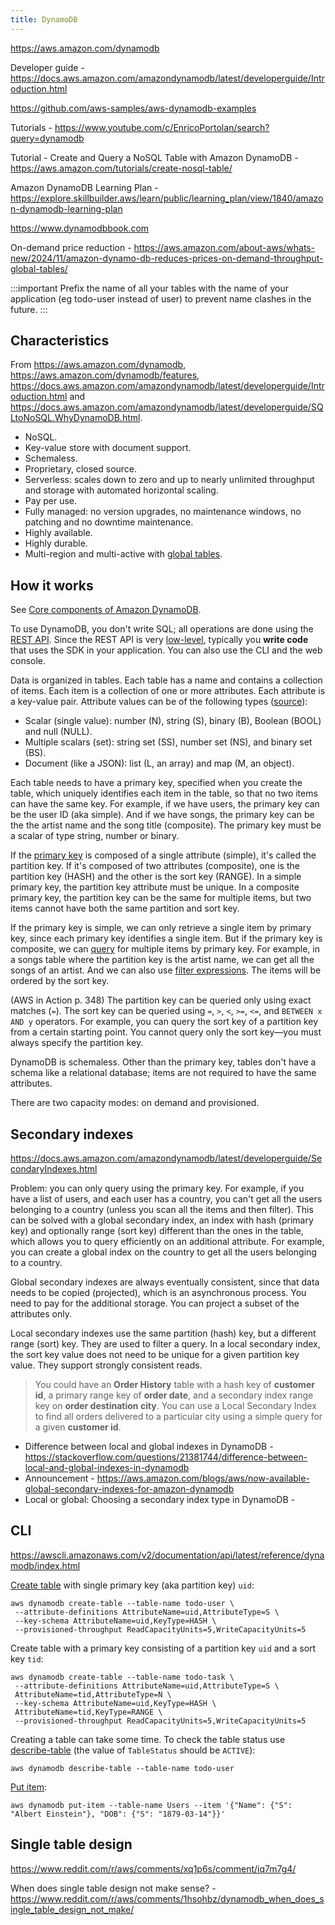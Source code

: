 ```yaml
---
title: DynamoDB
---
```


https://aws.amazon.com/dynamodb

Developer guide - https://docs.aws.amazon.com/amazondynamodb/latest/developerguide/Introduction.html

https://github.com/aws-samples/aws-dynamodb-examples

Tutorials - https://www.youtube.com/c/EnricoPortolan/search?query=dynamodb

Tutorial - Create and Query a NoSQL Table with Amazon DynamoDB - https://aws.amazon.com/tutorials/create-nosql-table/

Amazon DynamoDB Learning Plan - https://explore.skillbuilder.aws/learn/public/learning_plan/view/1840/amazon-dynamodb-learning-plan

https://www.dynamodbbook.com

On-demand price reduction - https://aws.amazon.com/about-aws/whats-new/2024/11/amazon-dynamo-db-reduces-prices-on-demand-throughput-global-tables/

:::important
Prefix the name of all your tables with the name of your application (eg todo-user instead of user) to prevent name clashes in the future.
:::

## Characteristics

From https://aws.amazon.com/dynamodb, https://aws.amazon.com/dynamodb/features, https://docs.aws.amazon.com/amazondynamodb/latest/developerguide/Introduction.html and https://docs.aws.amazon.com/amazondynamodb/latest/developerguide/SQLtoNoSQL.WhyDynamoDB.html.

- NoSQL.
- Key-value store with document support.
- Schemaless.
- Proprietary, closed source.
- Serverless: scales down to zero and up to nearly unlimited throughput and storage with automated horizontal scaling.
- Pay per use.
- Fully managed: no version upgrades, no maintenance windows, no patching and no downtime maintenance.
- Highly available.
- Highly durable.
- Multi-region and multi-active with [global tables](https://aws.amazon.com/dynamodb/global-tables).

## How it works

See [Core components of Amazon DynamoDB](https://docs.aws.amazon.com/amazondynamodb/latest/developerguide/HowItWorks.CoreComponents.html).

To use DynamoDB, you don't write SQL; all operations are done using the [REST API](https://docs.aws.amazon.com/amazondynamodb/latest/APIReference/Welcome.html). Since the REST API is very [low-level](https://docs.aws.amazon.com/amazondynamodb/latest/developerguide/Programming.LowLevelAPI.html), typically you **write code** that uses the SDK in your application. You can also use the CLI and the web console.

Data is organized in tables. Each table has a name and contains a collection of items. Each item is a collection of one or more attributes. Each attribute is a key-value pair. Attribute values can be of the following types ([source](https://docs.aws.amazon.com/amazondynamodb/latest/developerguide/HowItWorks.NamingRulesDataTypes.html#HowItWorks.DataTypes)):

- Scalar (single value): number (N), string (S), binary (B), Boolean (BOOL) and null (NULL).
- Multiple scalars (set): string set (SS), number set (NS), and binary set (BS).
- Document (like a JSON): list (L, an array) and map (M, an object).

Each table needs to have a primary key, specified when you create the table, which uniquely identifies each item in the table, so that no two items can have the same key. For example, if we have users, the primary key can be the user ID (aka simple). And if we have songs, the primary key can be the the artist name and the song title (composite). The primary key must be a scalar of type string, number or binary.

If the [primary key](https://docs.aws.amazon.com/amazondynamodb/latest/developerguide/HowItWorks.CoreComponents.html#HowItWorks.CoreComponents.PrimaryKey) is composed of a single attribute (simple), it's called the partition key. If it's composed of two attributes (composite), one is the partition key (HASH) and the other is the sort key (RANGE). In a simple primary key, the partition key attribute must be unique. In a composite primary key, the partition key can be the same for multiple items, but two items cannot have both the same partition and sort key.

If the primary key is simple, we can only retrieve a single item by primary key, since each primary key identifies a single item. But if the primary key is composite, we can [query](https://docs.aws.amazon.com/amazondynamodb/latest/developerguide/Query.html) for multiple items by primary key. For example, in a songs table where the partition key is the artist name, we can get all the songs of an artist. And we can also use [filter expressions](https://docs.aws.amazon.com/amazondynamodb/latest/developerguide/Query.FilterExpression.html). The items will be ordered by the sort key.

(AWS in Action p. 348) The partition key can be queried only using exact matches (`=`). The sort key can be queried using `=`, `>`, `<`, `>=`, `<=`, and `BETWEEN x AND y` operators. For example, you can query the sort key of a partition key from a certain starting point. You cannot query only the sort key—you must always specify the partition key.

DynamoDB is schemaless. Other than the primary key, tables don't have a schema like a relational database; items are not required to have the same attributes.

There are two capacity modes: on demand and provisioned.

## Secondary indexes

https://docs.aws.amazon.com/amazondynamodb/latest/developerguide/SecondaryIndexes.html

Problem: you can only query using the primary key. For example, if you have a list of users, and each user has a country, you can't get all the users belonging to a country (unless you scan all the items and then filter). This can be solved with a global secondary index, an index with hash (primary key) and optionally range (sort key) different than the ones in the table, which allows you to query efficiently on an additional attribute. For example, you can create a global index on the country to get all the users belonging to a country.

Global secondary indexes are always eventually consistent, since that data needs to be copied (projected), which is an asynchronous process. You need to pay for the additional storage. You can project a subset of the attributes only.

Local secondary indexes use the same partition (hash) key, but a different range (sort) key. They are used to filter a query. In a local secondary index, the sort key value does not need to be unique for a given partition key value. They support strongly consistent reads.

> You could have an **Order History** table with a hash key of **customer id**, a primary range key of **order date**, and a secondary index range key on **order destination city**. You can use a Local Secondary Index to find all orders delivered to a particular city using a simple query for a given **customer id**.

- Difference between local and global indexes in DynamoDB - https://stackoverflow.com/questions/21381744/difference-between-local-and-global-indexes-in-dynamodb
- Announcement - https://aws.amazon.com/blogs/aws/now-available-global-secondary-indexes-for-amazon-dynamodb
- Local or global: Choosing a secondary index type in DynamoDB -

## CLI

https://awscli.amazonaws.com/v2/documentation/api/latest/reference/dynamodb/index.html

[Create table](https://awscli.amazonaws.com/v2/documentation/api/latest/reference/dynamodb/create-table.html) with single primary key (aka partition key) `uid`:

```shell
aws dynamodb create-table --table-name todo-user \
 --attribute-definitions AttributeName=uid,AttributeType=S \
 --key-schema AttributeName=uid,KeyType=HASH \
 --provisioned-throughput ReadCapacityUnits=5,WriteCapacityUnits=5
```

Create table with a primary key consisting of a partition key `uid` and a sort key `tid`:

```shell
aws dynamodb create-table --table-name todo-task \
 --attribute-definitions AttributeName=uid,AttributeType=S \
 AttributeName=tid,AttributeType=N \
 --key-schema AttributeName=uid,KeyType=HASH \
 AttributeName=tid,KeyType=RANGE \
 --provisioned-throughput ReadCapacityUnits=5,WriteCapacityUnits=5
```

Creating a table can take some time. To check the table status use [describe-table](https://awscli.amazonaws.com/v2/documentation/api/latest/reference/dynamodb/describe-table.html) (the value of `TableStatus` should be `ACTIVE`):

```shell
aws dynamodb describe-table --table-name todo-user
```

[Put item](https://awscli.amazonaws.com/v2/documentation/api/latest/reference/dynamodb/put-item.html):

```shell
aws dynamodb put-item --table-name Users --item '{"Name": {"S": "Albert Einstein"}, "DOB": {"S": "1879-03-14"}}'
```

## Single table design

https://www.reddit.com/r/aws/comments/xq1p6s/comment/iq7m7g4/

When does single table design not make sense? - https://www.reddit.com/r/aws/comments/1hsohbz/dynamodb_when_does_single_table_design_not_make/
